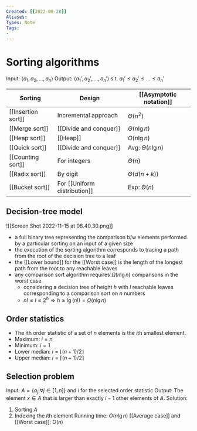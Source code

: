 ```yaml
---
Created: [[2022-09-28]]
Aliases: 
Types: Note
Tags: 
- 
---
```

# Sorting algorithms
Input: $\langle a_1, a_2, \dots,a_n\rangle$
Output: $\langle a_1',a_2',\dots, a_n'\rangle$ s.t. $a_1'\leq a_2'\leq\dots\leq a_n'$

| Sorting            | Design                       | [[Asymptotic notation]] |
| ------------------ | ---------------------------- | ----------------------- |
| [[Insertion sort]] | Incremental approach         | $\Theta(n^2)$           |
| [[Merge sort]]     | [[Divide and conquer]]       | $\Theta(n\lg n)$        |
| [[Heap sort]]      | [[Heap]]                     | $O(n\lg n)$             |
| [[Quick sort]]     | [[Divide and conquer]]       | Avg: $\Theta(n\lg n)$   |
| [[Counting sort]]  | For integers                 | $\Theta(n)$             |
| [[Radix sort]]     | By digit                     | $\Theta(d(n+k))$        |
| [[Bucket sort]]    | For [[Uniform distribution]] | Exp: $\Theta(n)$        |

## Decision-tree model
![[Screen Shot 2022-11-15 at 08.40.30.png]]
- a full binary tree representing the comparison b/w elements performed by a particular sorting on an input of a given size
- the execution of the sorting algorithm corresponds to tracing a path from the root of the decision tree to a leaf
- the [[Lower bound]] for the [[Worst case]] is the length of the longest path from the root to any reachable leaves
- any comparison sort algorithm requires $\Omega(n\lg n)$ comparisons in the worst case
	- considering a decision tree of height $h$ with $l$ reachable leaves corresponding to a comparison sort on $n$ numbers
	- $n!\leq l\leq 2^h\Rightarrow h\geq\lg(n!)=\Omega(n\lg n)$

## Order statistics
- The $i$th order statistic of a set of $n$ elements is the $i$th smallest element. 
- Maximum: $i=n$
- Minimum: $i=1$
- Lower median: $i=\lfloor (n+1)/2\rfloor$
- Upper median: $i=\lceil (n+1)/2\rceil$

## Selection problem
Input: $A=\{a_j|\forall j\in[1, n]\}$ and $i$ for the selected order statistic
Output: The element $x\in A$ that is larger than exactly $i-1$ other elements of $A$. 
Solution:
1. Sorting $A$
2. Indexing the $i$th element
Running time: $O(n\lg n)$
[[Average case]] and [[Worst case]]: $O(n)$
